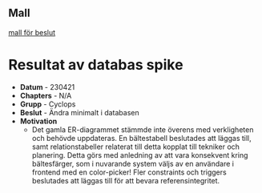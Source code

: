 ## Mall
[mall för beslut](../../Mallar/beslut.md)


# Resultat av databas spike
- **Datum** - 230421
- **Chapters** - N/A
- **Grupp** -  Cyclops
- **Beslut** - Ändra minimalt i databasen
- **Motivation**
  - Det gamla ER-diagrammet stämmde inte överens med verkligheten och behövde uppdateras.
   En bältestabell beslutades att läggas till, samt relationstabeller relaterat till detta kopplat till tekniker och planering.
   Detta görs med anledning av att vara konsekvent kring bältesfärger, som i nuvarande system väljs av en användare i frontend med en color-picker!
   Fler constraints och triggers beslutades att läggas till för att bevara referensintegritet.

